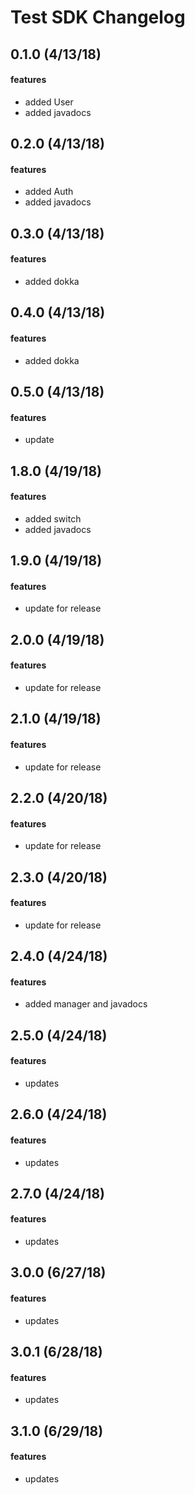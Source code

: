 # Test SDK Changelog
## 0.1.0 (4/13/18)
#### features
* added User
* added javadocs

## 0.2.0 (4/13/18)
#### features
* added Auth
* added javadocs

## 0.3.0 (4/13/18)
#### features
* added dokka

## 0.4.0 (4/13/18)
#### features
* added dokka

## 0.5.0 (4/13/18)
#### features
* update

## 1.8.0 (4/19/18)
#### features
* added switch
* added javadocs

## 1.9.0 (4/19/18)
#### features
* update for release

## 2.0.0 (4/19/18)
#### features
* update for release

## 2.1.0 (4/19/18)
#### features
* update for release

## 2.2.0 (4/20/18)
#### features
* update for release

## 2.3.0 (4/20/18)
#### features
* update for release

## 2.4.0 (4/24/18)
#### features
* added manager and javadocs

## 2.5.0 (4/24/18)
#### features
* updates

## 2.6.0 (4/24/18)
#### features
* updates

## 2.7.0 (4/24/18)
#### features
* updates

## 3.0.0 (6/27/18)
#### features
* updates

## 3.0.1 (6/28/18)
#### features
* updates

## 3.1.0 (6/29/18)
#### features
* updates

